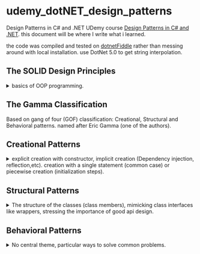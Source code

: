 # udemy_dotNET_design_patterns

Design Patterns in C# and .NET
UDemy course [Design Patterns in C# and .NET](https://www.udemy.com/course/design-patterns-csharp-dotnet).
this document will be where I write what i learned.

the code was compiled and tested on [dotnetFiddle](https://dotnetfiddle.net/) rather than messing around with local installation. use DotNet 5.0 to get string interpolation.

## The SOLID Design Principles
<details>
<summary>
basics of OOP programming.
</summary>

### Single Responsibility Principle

Any particular class / function / object should have only one reason to change.  
External functionalities aren't part of the core class and should go in a helper module. A red flag for violation of the principal is use of external resources like files, streams or sockets.

### Open Closed Principle

Class should be open for extension (derived classes), closed for changes (modifications). Changes to derived classes should not require changes in the base class. 

example of using ISpecification and Combinators.

### Liskov Substitution Principle

You can always use a derived class when a base class is expected. the classic example of squares and rectangles (which aren't fit for the Liskov substitution!).

### Interface Segregation Principle

Interfaces should require the minimal functionality, and nothing else. don't require more functionality in the interface then needed. "don't pay for what you don't need!", separate interfaces to the minimal requirements and combine them as higher level interfaces if needed (interfaces can inherit).  

*YAGNI*: you ain't going to need it.  
A red flag is functions that aren't supported (throw exceptions, do no-ops, always error).

### Dependency Inversion Principle
High level modules should not depend of low level modules. Use abstractions.  
Consume classes as interfaces, so they are decoupled from other classes which uses them. Don't depend on concrete classes in input / member variables. Prefer using interfaces (for both levels).

</details>

## The Gamma Classification

Based on gang of four (GOF) classification: Creational, Structural and Behavioral patterns. named after Eric Gamma (one of the authors).


## Creational Patterns

<details>
<summary>
explicit creation with constructor, implicit creation (Dependency injection, reflection,etc). creation with a single statement (common case) or piecewise creation (initialization steps).
</summary>


### Builder
<details>
<summary>
When piecewise object construction is complicated, provide an API for doing it succinctly.
</summary>
Some objects are complicated to build. but a constructor with too many arguments isn't a reasonable behavior. A builder class is a separate class that is used to hold all the pieces together until finally calling the real class constructor.

Think about the C# StringBuilder which is used to build a string object. 
``` csharp
static void Main(string[] args)
{
    var sb = New StringBuilder();
    sb.append("str1");
    sb.append("str2");
    var str = sb.toString();
    };
}
```
we can imagine a specialized HTMLBuilder class that nows how to write elements inside a tag and construct the final string, and it can add children elements and create the final html text. this is similar to what react does with javaX.


**Fluent Interface**: an interface for chaining together commands by always returning the reference to the active object.

``` csharp
public class MyClass
{
    public MyClass Foo(int x)
    {
        //do something with x
        return this;
    }

    static void Main(string[] args)
    {
    var myclass = New MyClass();
    my.class.foo(1).foo(2);
    };
}
```

There is a problem in inheriting from fluent interface. if we methods from the base class, they return the reference as the base class, which has limited functionality. we can use the [Curiously Recurring Template Pattern](https://en.wikipedia.org/wiki/Curiously_recurring_template_pattern) to always return the most derived class.

``` csharp
public class MyClass
{
    public MyClass Foo(int x)
    {
        //do something with x
        return this;
    }

}

public class MyClassDerived : MyClass
{
    public MyClassDerived bar(string x)
    {
        //do something with x
        return this;
    }
}

public class BaseCRTP<SELF>: BaseCRTP<SELF}>
{
    public SELF Foo(int x)
    {
        //do something with x
        return (SELF)this;
    }

}

public class DerivedCRTP<SELF> : BaseCRTP<DerivedCRTP<SELF>>
{
    public SELF bar(string x)
    {
        //do something with x
        return (SELF)this;
    }

}
static void Main(string[] args)
{
    var myclass = New MyClassDerived();
    // this will fail!
    //my.class.foo(1).bar("laa");
    // this will work
    var myCRTP = new DerivedCRTP<DerivedCRTP>();
    myCRTP.foo(1).bar("laa");
};
```
we can add a method *.build()* that actually constructs the final object in the end.  

#### Functional Builder

An example of using a functional builder: a builder object with a list of functions, extension methods and open/closed principal. then we can make this an abstract builder class that can work for any type of class

#### Faceted Builder

using a *facade* design pattern to hold the reference to class, and then using more than one builder on it. the containing object exposes different builders (with the same object as the reference) and allows the user to switch between different 'builder' mechanisms.

</details>

### Factories

<details>
<summary>
A component responsible solely for the wholesale (not piecewise) creation of objects.
</summary>

#### Factory Method

Normal constructors must have the same (none descriptive) name, if you want to provide defaults this can turn into a mess ("optional parameters hell"). you can't have the same parameters for different functions because that's not possible in overloading functions (all the ctors have the same name!) and you can't give a derived class without explicitly calling for that derived class ctor.

##### Point Example 

we have a Point constructor that take x,y coordinates, and we want a constructor that can take polar points (rho, theta), but we already have a constructor with (double,double) arguments. so we can start adding parameters to determine how to use the doubles. but this is uncomfortable, and we lose the explicit naming of the parameters and we must have documentation explaining this.  
If we want to be explicit, we can have derived class (cartesian point,polar point) that have properly named constructors, but that feels like a misuse of inheritance. the functionality is still the same and still exists solely in the base class.  
C# resharper actually had a quick action to refactor a constructor into a factory method. This is a static class function that calls the (preferably private/protected) constructor.

##### Asynchronous Factory Method

We can't do a-synchronized stuff inside a constructor. We can have a separate init async function that is used severalty. but then we relay on the user to call it after each creation. to ensue this we can add factory method that calls the constructor and then the async initialization method before returning it to the user.



#### Factory Class

if we have big enough class, it might be better in terms of SRP (single responsibility principle) to separate the class creation methods (factory methods) from the class itself. so we can have a Factory class with a sole reputability of providing ways to create the object.  
we can fiddle around with the access modifiers by making it internal (so only the package classes can create it). Alternatively, we can make the factory a static inner class (and the constructor private) so that no external code can create the class, and the only way to create instances of this object is via the static factory class, which has access to other private methods of the containing class.

we can see this in action in C# [Task.Factory](https://docs.microsoft.com/en-us/dotnet/api/system.threading.tasks.taskfactory?view=net-5.0).

we can have factory properties: always create an object with some specified parameters. if this object can't be changed, then it's better to have it as a singleton/static class member (initialled just once)
``` csharp
public class Point
{
    private Point(x,y)
    {
        // constructor..
    }
    public static Point OriginProperty => new Point(0,0); // new point each call
    public static Point OriginMember = new Point(0,0); // created once
}
```

#### Abstract Factory (Interface Factory)

**name is misleading, abstract in this context means interface, not a 'base class that can't be instantiated on its' own'.**  
Give out ~~abstract~~ interface objects (rather than concrete objects). we can also have interface for the abstract factory itself, so that's an hierarchical factory design.  
the example in the video is a hot drinks machine which uses Activator.CreateInstance() to create classes with reflection.

the example has a bit of violating the OCP (open close principle) by using enums. it can be fixed with reflections again (on with dependency injection, as it should be used in production code), we take all classes that implement the interface from the assembly (avoiding the interface itself) and create them as our factories. to create an actual drink we have a method to expose the available options with a primitive type identifer (index number, string name) that we can accept from the user (don't forget to validate it!) and access the correct factory.
</details>

### Prototype

<details>
<summary>
A partially or fully initialized object that you copy (clone) and make use of.
</summary>

All about object copying. We don't design object from scratch. we make a copy and then change it. sometimes it's called a 'clone' of the object, we need deep copying.  
we can either implement DeepCopy as a method/interface ourselves or use a serializer.

#### ICloneable is bad? what about Copy Constructors?

C# provides an interface ICloneable with the method Clone(), but it doesn't specify if it's a shallow copy or deep copy. and it always returns an object frm type Object (we need to explicitly cast it). Clone() sometimes specifies if it does a shallow copy.  
Another concept is taken from C++, the copy constructor. a constructor overload that takes an instance of the same class and calls the copy constructor on the members. but it's weird to do something c++ in c#.

#### IPrototype<T> interface

what about an interface that is both generic (DeepClone() returns T, no need to cast it) and explicitly does deep copying? it's possible, but still cumbersome, because it needs to be implemented in each member of the object.  
This approach doesn't scale well with large inheritance hierarchy. Each derived class must be able to pass parameters to the base class, and there's a lot of repetition going on. we can around it by requiring the class to have a empty default constructor, and implement a method to copy it's own properties into an object of the same class. we also have a default DeepCopy() method. the CopyTo() method copies it's own class properties and calls the base class CopyTo() method. there's an issue of casting to use the default implementation method. there is a problem that deepCopy() can not only copy a derived class, it can also copy a derived class into a base class.

``` csharp
public interface IDeepCopyable<T> where T: new()
{
    void CopyTo(T target);
    //default implementation?
    T DeepCopy()
    {
        T t = new T();
        CopyTo(t);
        return t;
    }
}
```


#### Copy Through Serialization

why bother with all the inheritance and interfaces when can simply use  extension methods on any type by serializing and deserializing. if we want to use the binary formatter, then all the classes and members must be using the [\[Serializable\] attribute](https://docs.microsoft.com/en-us/dotnet/api/system.serializableattribute?view=net-5.0). but we can choose other formatters, each serializer has different requirements. the xmlSerializer requires an empty parameterless constructor.

``` csharp
//extension method, takes this as argument, so can be called on anything?
public static T DeepCopy<T>(this T self)
{
    var stream = new MemoryStream();
    var formatter = new BinaryFormatter(); //requires the [Serializable] attribute
    formatter.serialize(stream, self); //write to stream
    stream.seek(0,SeekOrigin.Begin);  //start of stream;
    object copy = formatter.Deserialize(stream); //read from stream
    stream.close(); //maybe we could have used 'using'
    return (T) copy; //cast to T;
}

public static T DeepCopyXml<T>(this T self)
{
    using (var stream = new MemoryStream()) //will close the stream on it's own.
    {
        var serializer = new XmlSerializer(typeof(T));
        serializer.Serialize(stream,self);
        stream.Position = 0; //same as Seek, bring the stream back to the start;
        return (T)serializer.Deserialize(stream);
    }
}
```
</details>

### Singleton

<details>
<summary>
A component which is instantiated only once.
</summary>

The very hated pattern, even said that is often a design smell.

for some components, it doesn't makes sense to have more than one object of it's kind. important when construction is expensive, we don't want to allow more creations of it, and we want the entire system to use the same instance.
 
keep the constructor private and have a static instance, all the usual lazy or eager instantiation, we can use the system Lazy<> class if we want.

there is a problem: the singleton is a hard coded reference, so testing any component that uses it means testing on a 'live' component, and we can't write tests because the data might change, and we are using the live component (and one day, we will do something stupid to mess it up and the whole team will have to stop everything and fix it), so things are already in danger. we can mitigate this by using dependency injection. 

instead of implementing a singleton, we create a normal class, and use a dependency injection framework to treat it as such.

``` csharp
public void DependencyInjection()
{
    var cb = new ContainerBuilder(); //dependency 
    cb.RegisterType<OrdinaryDatabase>() //register the normal class or mock data
    .As<IDatabase> //the interface it implements
    .SingleInstance(); // require just one of them.
    cb.RegisterType<ConfigurableRecordFinder>(); //register a type that uses the interface.
    using (var c = cb.Build())
    {
        var rf = c.Resolve<ConfigurableRecordFinder>();
    }
}
```

why Singleton and not static? because we can't use dependency injection with static class. but there is something called [monostate pattern](https://stackoverflow.com/questions/624653/is-monostate-the-good-cousin-of-the-evil-singleton) which aims to have our cake and eat it. we can use 'new' to instantiate new objects, but all objects are referring to static fields. so maybe this means we can inherit from the class and still keep a single state.

thread safety: we can have a singleton for each thread by using a ThreadLocal<> wrapper and combine it with the other singleton implementations. we can also get the same results by using some container framework like we did with the dependency injection.

#### Ambient context pattern

some data that is changing, but also shared?
example in video. stack of contexts? scoping, disposing.   

</details>

</details>

## Structural Patterns

<details>
<summary>
The structure of the classes (class members), mimicking class interfaces like wrappers, stressing the importance of good api design.
</summary>

### Adapter

<details>
<summary>
A construct which adapts an existing interface X to conform to the required interface Y.
</summary>
imagine a electrical adapter for different power outlets.  
we take one class and force it to conform to some given interface, either by creating a new class or forwarding calls. can be as simple or as complicated as needed.

#### Caching

If our adapter uses a large amount of temporary data (creating objects), it might be more efficient to do some caching and retain the data internally. this of course assumes that we are going to reuse the same objects and that they are constant and not changing.

#### Generic Value Adapter

*not sure what's the point, actually*  
this would be trivial in c++. but in c# this requires quite a bit of work. there is a big example that. see file. basically, we need to propagate the type information in the entire hierarchy, we simply throw TSelf everywhere.

#### Adapter with dependency injection

an example with the container pattern and the command pattern. we use the *ContainerBuilder.RegisterAdapter()* method and the metadata feature.

</details>

### Bridge

<details>
<summary>
A mechanism that decouples an interface (hierarchy) from implementation (hierarchy).
</summary>
Avoiding a 'cartesian product complexity explosion' situation, if we have different features in a class hierarchy, each inheritance level can double the amount of classes. we rather use aggregation/composition than inheritance.  
if an interface has two options, we don't add the interface implementation to the class definition, we keep it as member so it doesn't require us to stack levels of inheritance classes.
should probably go along with dependency injection.

I think the difference between this a a decorator is that decorator is designed to hold itself in a nested level, while the bridge pattern is about horizontal levels. I think that this can be achieved with templates, but who am i to decide..?
</details>

### Composite

<details>
<summary>
A mechanism for treating individual (scalar) object and compositions of objects in a uniform matter.
</summary>

An example of a drawing application using a Composite to aggregate Graphic Objects together. the base class contains other object of itself. object can contain both it's own data and components, and the API doesn't care about it.  
An example of a neuron network containing a neuron class, a neuron layer and eventually a neuron rind. instead, we treat a single neuron as a collection of neuron as well. we define the neuron class an IEnumerable\<neuron\>, and **define the api around the collection of elements**, so we can treat a singular element the same as the aggregate.

going back to the open closed principle, where we created an 'AndSpecification' as a combinator of ISpecification, we can replace it with a 'CompositeSpecification' base class that can handle any number of CompositeSpecification (single, two, many) which can be combined in different ways.

based on the exercise, we should look at the IEnumerable interface.

</details>

### Decorator

<details>
<summary>
Facilitates the addition of behaviors to individual object without inheriting from them.
</summary>

sticking to the open code principle, extend functionality, keep the new changes separate (single responsibility principle), also work with sealed objects that can't be inherited.

it may or may not proxy calls to the decorated objects, it allows us to create runtime different decorators chains. we can use dynamic decorations (by passing around objects as references), or static decorations, which aren't as complex because of how the language treats generics (it's much more impressive in c++).

#### Decorating a Sealed class - CodeBuilder and StringBuilder

example of decorating the StringBuilder class. it's a sealed class (can't inherit from it) so if we need new functionality, we can't simply inherit and override. StringBuilder is actually a fluent class, so even if we delegate everything to the StringBuilder member, we need some manual changes.

#### Adapter - Decorator 

a class that uses both a StringBuilder member and adapts it to conform to regular string operations (constructor from string literal, concatenation with strings with the plus operator). this allows us quickly refactor any inefficient string objects into more efficient code (which is implemented via the StringBuilder) without changing any operations besides the creation of the object.

#### Pseudo Multiple Inheritance

C# and java don't support multiple inheritance. we use interfaces instead. but if we still need more than one base class (for member variables), we can use composition. the 'derived' class implements the interfaces, but delegates them to member variables.  
this brings back the diamond inheritance problem, if the two members (which are supposed to be base class) have a common property, we need to keep the values in sync. there isn't a 'clean' virtual inheritance like in c++.

#### Multiple Inheritance with Default interface members

modern c# allows us to have default implementations for interface methods;
``` csharp
public interface ICreature
{
    int Age {get; set;}
}

public interface IBird:ICreature
{
    void Fly()
    {
        if (Age >10)
        {
            Console.WriteLine("Flying!");
        }
    }
}
```
options of adding behaviors
1. Inheritance
2. Wrapper class
3. Extension methods.
4. C#8 default interface methods.

we can't actually call the default methods from the concrete class (if we the derived class didn't implement it), we must refer to our object as the interface via casting  or by using the "if (o **is** Obj obj)" syntax.

#### Dynamic Decorator Composition

this is probably the classic way to learn decorator design pattern,an object holds a reference to an object of the same interface, and delegates the operations after (or before) adding it's own special behavior.

there is a possible issue with Dynamic Decorator Composition, we can create a cycle that two decorators modify the same 'functionality', what does it mean that a shape has two 'color decorator'?. this can't be statically detected.  
this can be solved with a CyclePolicy:
``` csharp
public abstract class ShapeDecoratorCyclePolicy
{
    public abstract bool TypeAdditionAllowed(Type type,IList<Type> allTypes);
    public abstract bool ApplicationAllowed(Type type,IList<Type> allTypes);
}

public class ThrowOnCyclePolicy:ShapeDecoratorCyclePolicy
{
    private bool handler(Type type,IList<Type> allTypes)
    {
        if (allTypes.Contains(type))
        {
            throw new InvalidOperationsException($"cycle!");
        }
        return true;
    }
    public override bool TypeAdditionAllowed(Type type,IList<Type> allTypes)
    {
        return handler(type,allTypes);
    }
    public override bool ApplicationAllowed(Type type,IList<Type> allTypes)
    {
        return handler(type,allTypes);
    }
}
```
there is an common practice in c# of having both a generic and none generic classes with the same name. it has something to do with the *is* operator. see file. it's another **curious recursive template pattern** thing with inheriting from TSelf; the policy is a **strategy design pattern**.

#### Static Decorator Compositions

this is something that works in languages with compile time templates like c++.  in the example everything requires having a default constructor. we have a problem with the inner constructors. and how to access and expose the properties of the inner decorator. **this isn't a viable solution to C# production code**.

#### Decorator in dependency injection

using ContainerBuilder. we can register it as a named decorator, and supply it with a lambda to resolve the decorator properly.
</details>

### Facade

<details>
<summary>
Provides a simple, easy to understand user interface over a large and sophisticated body of code.
</summary>

exposing several components through a single interface.
DirectX and OpenGL are rendering images techniques that go faster than the regular console.
an example of pre-rendered console app, the custom console class is facade over a much more complicated code that is hidden from the user. the implementation itself depends on how simple/complicated we want to expose.  
we can additionally expose more internal operations for more experienced users to use.

</details>

### Flyweight

<details>
<summary>
A space optimization technique that lets use use less memory by storing externally the data associated with similar objects.
</summary>
</details>

the goal is to avoid redundancy when storing data. avoid duplication across objects. [String Interning](https://en.wikipedia.org/wiki/String_interning) is an example of it, string literals (which are immutable) that have the same text are stored just once. we can use references, keys, pointers, indices or some other way to save the precious memory.

example of storing strings in a static array and having each object keep indices of the strings it uses. it's probably a bit longer to construct with all the string actions but we use less memory.  
another example of using ranges (start end pairs) instead of of keeping a separate flag for each position.

we try to store any data externally and minimize how much of it we store. 

*turns out I've been using this all the time!*

### Proxy

</details>

## Behavioral Patterns

<details>
<summary>
No central theme, particular ways to solve common problems.
</summary>

### Chain Of Responsibility
### Command
### Interpreter
### Mediator
### Memento
### Null Object
### Observer
### State
### Strategy
### Template Method

#### Visitor

<details>
<summary>
TODO: add Summary
</summary>
</details>
</details>
